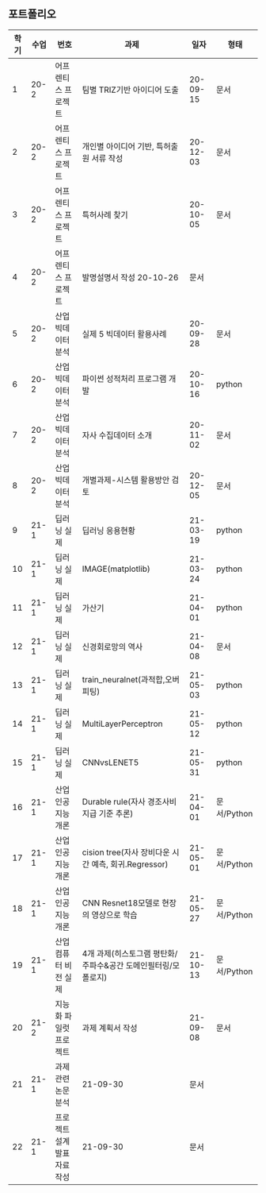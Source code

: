 
 ## 포트폴리오
   
학기|	수업|	번호|	과제|	일자|	형태
-- | ------ | ------- | ------- | -------- | -------
1 | 20-2 | 어프렌티스 프로젝트	| 팀별 TRIZ기반 아이디어 도출	| 20-09-15	| 문서
2 | 20-2 | 어프렌티스 프로젝트 | 개인별 아이디어 기반, 특허출원 서류 작성|	20-12-03	|문서
3 | 20-2 | 어프렌티스 프로젝트 | 특허사례 찾기|	20-10-05	|문서
4 | 20-2 | 어프렌티스 프로젝트 | 발명설명서 작성	20-10-26	|문서
5 | 20-2 | 산업 빅데이터 분석 | 실제	5	빅데이터 활용사례|	20-09-28	|문서
6 | 20-2 | 산업 빅데이터 분석 | 파이썬 성적처리 프로그램 개발	|20-10-16	|python
7 | 20-2 | 산업 빅데이터 분석 | 자사 수집데이터 소개|	20-11-02|	문서
8 | 20-2 | 산업 빅데이터 분석 | 개별과제-시스템 활용방안 검토	| 20-12-05	| 문서
9 | 21-1 | 딥러닝 실제	|	딥러닝 응용현황	| 21-03-19	| python
10 | 21-1 | 딥러닝 실제	| IMAGE(matplotlib)	| 21-03-24	| python
11 | 21-1 | 딥러닝 실제	| 가산기	| 21-04-01	| python
12 | 21-1 | 딥러닝 실제	| 신경회로망의 역사	| 21-04-08	| 문서
13 | 21-1 | 딥러닝 실제	| train_neuralnet(과적합,오버피팅)	| 21-05-03	| python
14 | 21-1 | 딥러닝 실제	| MultiLayerPerceptron	| 21-05-12	| python
15 | 21-1 | 딥러닝 실제 |	CNNvsLENET5	| 21-05-31	| python
16 | 21-1 | 산업 인공지능 개론 | Durable rule(자사 경조사비 지급 기준 추론) | 21-04-01 | 문서/Python
17 | 21-1 | 산업 인공지능 개론 | cision tree(자사 장비다운 시간 예측, 회귀.Regressor) | 21-05-01	| 문서/Python
18 | 21-1 | 산업 인공지능 개론 | CNN Resnet18모델로 현장의 영상으로 학습 | 21-05-27 | 문서/Python
19 | 21-1 | 산업 컴퓨터 비전 실제	| 4개 과제(히스토그램 평탄화/주파수&공간 도메인필터링/모폴로지)	| 21-10-13	| 문서/Python
20 | 21-2 | 지능화 파일럿 프로젝트 | 과제 계획서 작성	| 21-09-08	| 문서
21 | 21-1 | 과제관련 논문 분석	| 21-09-30	| 문서
22 | 21-1 | 프로젝트 설계발표 자료 작성	| 21-09-30	| 문서
